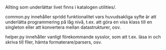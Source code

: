 Allting som underlättar livet finns i katalogen utilities/.

common.py innehåller spridd funktionalitet vars huvudsakliga syfte är att underlätta programmering på låg nivå, t.ex. att göra en viss klass till en singleton eller att konvertera mellan datastrukturer, osv.

helper.py innehåller vanligt förekommande sysslor, som att t.ex. läsa in och skriva till filer, hämta formaterare/parsers, osv.